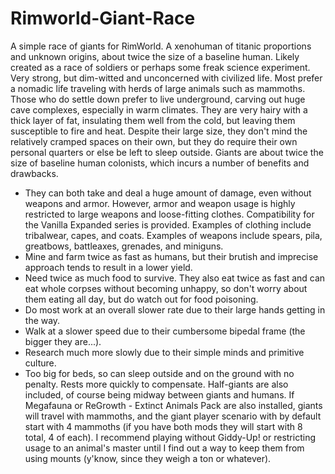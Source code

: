# Rimworld-Giant-Race
A simple race of giants for RimWorld.
A xenohuman of titanic proportions and unknown origins, about twice the size of a baseline human. Likely created as a race of soldiers or perhaps some freak science experiment. Very strong, but dim-witted and unconcerned with civilized life. Most prefer a nomadic life traveling with herds of large animals such as mammoths. Those who do settle down prefer to live underground, carving out huge cave complexes, especially in warm climates. They are very hairy with a thick layer of fat, insulating them well from the cold, but leaving them susceptible to fire and heat. Despite their large size, they don't mind the relatively cramped spaces on their own, but they do require their own personal quarters or else be left to sleep outside.
Giants are about twice the size of baseline human colonists, which incurs a number of benefits and drawbacks.
- They can both take and deal a huge amount of damage, even without weapons and armor. However, armor and weapon usage is highly restricted to large weapons and loose-fitting clothes. Compatibility for the Vanilla Expanded series is provided. Examples of clothing include tribalwear, capes, and coats. Examples of weapons include spears, pila, greatbows, battleaxes, grenades, and miniguns.
- Mine and farm twice as fast as humans, but their brutish and imprecise approach tends to result in a lower yield.
- Need twice as much food to survive. They also eat twice as fast and can eat whole corpses without becoming unhappy, so don't worry about them eating all day, but do watch out for food poisoning.
- Do most work at an overall slower rate due to their large hands getting in the way.
- Walk at a slower speed due to their cumbersome bipedal frame (the bigger they are...).
- Research much more slowly due to their simple minds and primitive culture.
- Too big for beds, so can sleep outside and on the ground with no penalty. Rests more quickly to compensate.
Half-giants are also included, of course being midway between giants and humans.
If Megafauna or ReGrowth - Extinct Animals Pack are also installed, giants will travel with mammoths, and the giant player scenario with by default start with 4 mammoths (if you have both mods they will start with 8 total, 4 of each).
I recommend playing without Giddy-Up! or restricting usage to an animal's master until I find out a way to keep them from using mounts (y'know, since they weigh a ton or whatever).

